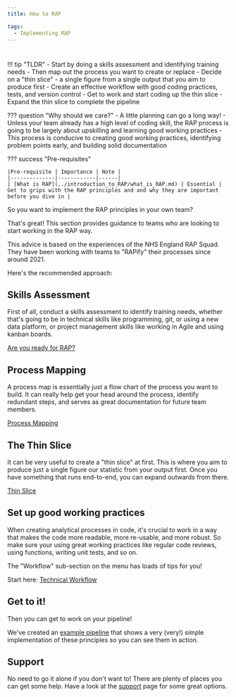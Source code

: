 ```yaml
---
title: How to RAP

tags: 
  - Implementing RAP
---
```


#

!!! tip "TLDR"
    - Start by doing a skills assessment and identifying training needs
    - Then map out the process you want to create or replace
    - Decide on a "thin slice" - a single figure from a single output that you aim to produce first
    - Create an effective workflow with good coding practices, tests, and version control
    - Get to work and start coding up the thin slice
    - Expand the thin slice to complete the pipeline

??? question "Why should we care?"
    - A little planning can go a long way!
    - Unless your team already has a high level of coding skill, the RAP process is going to be largely about upskilling and learning good working practices
    - This process is conducive to creating good working practices, identifying problem points early, and building solid documentation

??? success "Pre-requisites"

    |Pre-requisite | Importance | Note |
    |--------------|------------|------|
    | [What is RAP](../introduction_to_RAP/what_is_RAP.md) | Essential | Get to grips with the RAP principles and and why they are important before you dive in |

So you want to implement the RAP principles in your own team?

That's great! This section provides guidance to teams who are looking to start working in the RAP way.

This advice is based on the experiences of the NHS England RAP Squad. They have been working with teams to "RAPify" their processes since around 2021. 

Here's the recommended approach:

## Skills Assessment

First of all, conduct a skills assessment to identify training needs, whether that's going to be in technical skills like programming, git, or using a new data platform, or project management skills like working in Agile and using kanban boards.

[Are you ready for RAP?](rap-readiness.md)

## Process Mapping

A process map is essentially just a flow chart of the process you want to build. It can really help get your head around the process, identify redundant steps, and serves as great documentation for future team members.

[Process Mapping](process-mapping.md)

## The Thin Slice

It can be very useful to create a "thin slice" at first. This is where you aim to produce just a single figure our statistic from your output first. Once you have something that runs end-to-end, you can expand outwards from there.

[Thin Slice](thin-slice-strategy.md)

## Set up good working practices

When creating analytical processes in code, it's crucial to work in a way that makes the code more readable, more re-usable, and more robust. So make sure your using great working practices like regular code reviews, using functions, writing unit tests, and so on.

The "Workflow" sub-section on the menu has loads of tips for you!

Start here: [Technical Workflow](workflow/technical-workflow/)

## Get to it!

Then you can get to work on your pipeline!

We've created an [example pipeline](example-pipeline.md) that shows a very (very!) simple implementation of these principles so you can see them in action.

## Support

No need to go it alone if you don't want to! There are plenty of places you can get some help. Have a look at the [support](support-models.md) page for some great options.